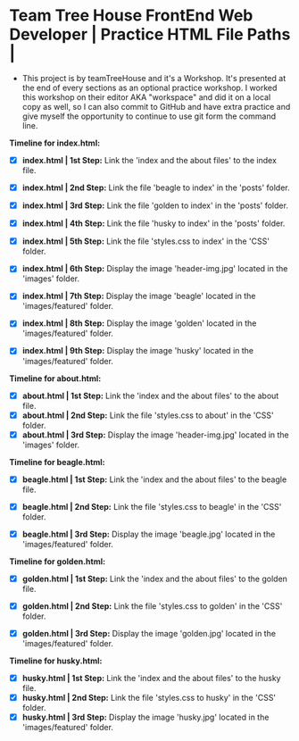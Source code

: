 # Team Tree House FrontEnd Web Developer | Practice HTML File Paths |

* This project is by teamTreeHouse and it's a Workshop. It's presented at the end of every sections as an optional practice
workshop. I worked this workshop on their editor AKA "workspace" and did it on a local copy as well, so I can also commit to GitHub and have extra practice and give myself the opportunity to continue to use git form the command line. 

**Timeline for index.html:**<br>

- [x] **index.html | 1st Step:** Link the 'index and the about files' to the index file.
- [x] **index.html | 2nd Step:** Link the file 'beagle to index' in the 'posts' folder.  
- [x] **index.html | 3rd Step:** Link the file 'golden to index' in the 'posts' folder.
- [x] **index.html | 4th Step:** Link the file 'husky to index' in the 'posts' folder.
- [x] **index.html | 5th Step:** Link the file 'styles.css to index' in the 'CSS' folder.
- [x] **index.html | 6th Step:** Display the image 'header-img.jpg' located in the 'images' folder.
- [x] **index.html | 7th Step:** Display the image 'beagle' located in the 'images/featured' folder.
- [x] **index.html | 8th Step:** Display the image 'golden' located in the 'images/featured' folder.
- [x] **index.html | 9th Step:** Display the image 'husky' located in the 'images/featured' folder.


**Timeline for about.html:**<br>
- [x] **about.html | 1st Step:** Link the 'index and the about files' to the about file.
- [x] **about.html | 2nd Step:** Link the file 'styles.css to about' in the 'CSS' folder.
- [x] **about.html | 3rd Step:** Display the image 'header-img.jpg' located in the 'images' folder.

**Timeline for beagle.html:**<br>
- [x] **beagle.html | 1st Step:** Link the 'index and the about files' to the beagle file.
- [x] **beagle.html | 2nd Step:** Link the file 'styles.css to beagle' in the 'CSS' folder.
- [x] **beagle.html | 3rd Step:** Display the image 'beagle.jpg' located in the 'images/featured' folder.


**Timeline for golden.html:**<br>
- [x] **golden.html | 1st Step:** Link the 'index and the about files' to the golden file.
- [x] **golden.html | 2nd Step:** Link the file 'styles.css to golden' in the 'CSS' folder.
- [x] **golden.html | 3rd Step:** Display the image 'golden.jpg' located in the 'images/featured' folder.


**Timeline for husky.html:**<br>
- [x] **husky.html | 1st Step:** Link the 'index and the about files' to the husky file.
- [x] **husky.html | 2nd Step:** Link the file 'styles.css to husky' in the 'CSS' folder.
- [x] **husky.html | 3rd Step:** Display the image 'husky.jpg' located in the 'images/featured' folder.
